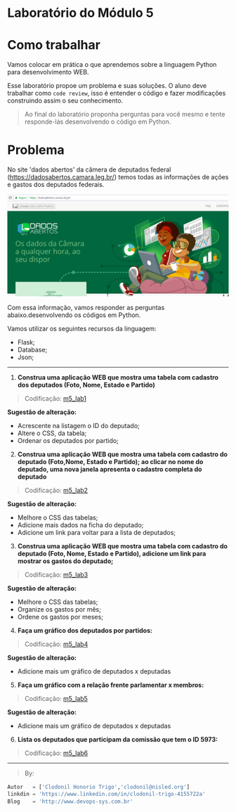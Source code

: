 Laboratório do Módulo 5 
======

# Como trabalhar

Vamos colocar em prática o que aprendemos sobre a linguagem Python para desenvolvimento WEB. 

Esse laboratório propoe um problema e suas soluções. O aluno deve trabalhar como `code review`, isso é entender o código e fazer modificações construindo assim o seu conhecimento.

> Ao final do laboratório proponha perguntas para você mesmo e tente responde-lás desenvolvendo o código em Python.


# Problema

No site 'dados abertos' da câmera de deputados federal (https://dadosabertos.camara.leg.br/) temos todas as informações de ações e gastos dos deputados federais.


![dadosabertos](https://github.com/clodonil/Python-Fundamentals/blob/master/Imagens/dados_abertos1.png)


Com essa informação, vamos responder as perguntas abaixo.desenvolvendo os códigos em Python.

Vamos utilizar os seguintes recursos da linguagem:
* Flask;
* Database;
* Json;

------

1. **Construa uma aplicação WEB que mostra uma tabela com cadastro dos deputados (Foto, Nome, Estado e Partido)**

 > Codificação: [m5_lab1](code/m5_lab1/)

**Sugestão de alteração:**
- Acrescente na listagem o ID do deputado;
- Altere o CSS, da tabela;
- Ordenar os deputados por partido;
	 
2. **Construa uma aplicação WEB que mostra uma tabela com cadastro do deputado (Foto,Nome, Estado e Partido); ao clicar no nome do deputado, uma nova janela apresenta o cadastro completa do deputado**

 > Codificação: [m5_lab2](code/m5_lab2/)

**Sugestão de alteração:**
- Melhore o CSS das tabelas;
- Adicione mais dados na ficha do deputado;
- Adicione um link para voltar para a lista de deputados;


3. **Construa uma aplicação WEB que mostra uma tabela com cadastro do deputado (Foto, Nome, Estado e Partido), adicione um link para mostrar os gastos do deputado;**

 > Codificação: [m5_lab3](code/m5_lab3/)

**Sugestão de alteração:**
- Melhore o CSS das tabelas;
- Organize os gastos por mês;
- Ordene os gastos por meses;

4. **Faça um gráfico dos deputados por partidos:**

> Codificação: [m5_lab4](code/m5_lab4)

**Sugestão de alteração:**
- Adicione mais um gráfico de deputados x deputadas

	
5. **Faça um gráfico com a relação frente parlamentar x membros:**
   
> Codificação: [m5_lab5](code/m5_lab5/)

**Sugestão de alteração:**
- Adicione mais um gráfico de deputados x deputadas


6. **Lista os deputados que participam da comissão que tem o ID 5973:**
   
> Codificação: [m5_lab6](code/m5_lab6/)


***
> By:
```python
Autor   = ['Clodonil Honorio Trigo','clodonil@nisled.org']
linkdin = 'https://www.linkedin.com/in/clodonil-trigo-4155722a'
Blog    = 'http://www.devops-sys.com.br'
```
